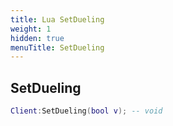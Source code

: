 ```yaml
---
title: Lua SetDueling
weight: 1
hidden: true
menuTitle: SetDueling
---
```

## SetDueling
```lua
Client:SetDueling(bool v); -- void
```